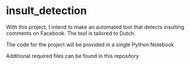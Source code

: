 # insult_detection
With this project, I intend to make an automated tool that detects insulting comments on Facebook. The tool is tailored to Dutch.

The code for the project will be provided in a single Python Notebook

Additional required files can be found in this repository
